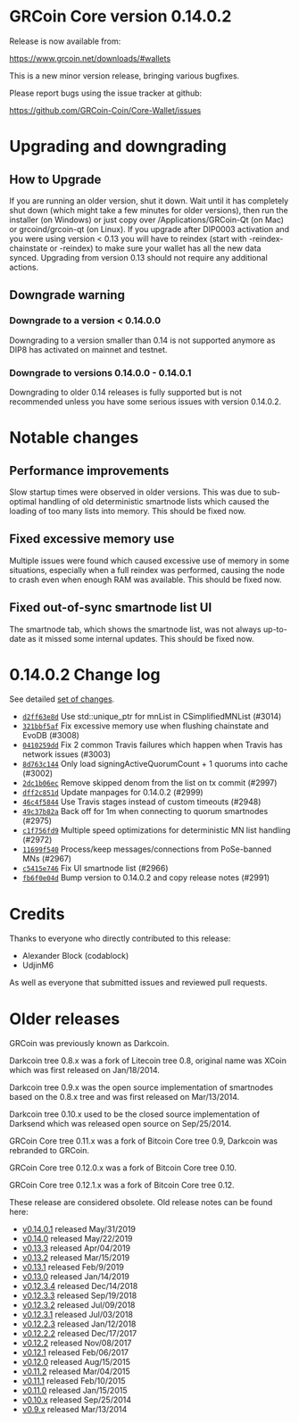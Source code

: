 # GRCoin Core version 0.14.0.2

Release is now available from:

<https://www.grcoin.net/downloads/#wallets>

This is a new minor version release, bringing various bugfixes.

Please report bugs using the issue tracker at github:

<https://github.com/GRCoin-Coin/Core-Wallet/issues>

# Upgrading and downgrading

## How to Upgrade

If you are running an older version, shut it down. Wait until it has completely
shut down (which might take a few minutes for older versions), then run the
installer (on Windows) or just copy over /Applications/GRCoin-Qt (on Mac) or
grcoind/grcoin-qt (on Linux). If you upgrade after DIP0003 activation and you were
using version < 0.13 you will have to reindex (start with -reindex-chainstate
or -reindex) to make sure your wallet has all the new data synced. Upgrading from
version 0.13 should not require any additional actions.

## Downgrade warning

### Downgrade to a version < 0.14.0.0

Downgrading to a version smaller than 0.14 is not supported anymore as DIP8 has
activated on mainnet and testnet.

### Downgrade to versions 0.14.0.0 - 0.14.0.1

Downgrading to older 0.14 releases is fully supported but is not
recommended unless you have some serious issues with version 0.14.0.2.

# Notable changes

## Performance improvements

Slow startup times were observed in older versions. This was due to sub-optimal handling of old
deterministic smartnode lists which caused the loading of too many lists into memory. This should be
fixed now.

## Fixed excessive memory use

Multiple issues were found which caused excessive use of memory in some situations, especially when
a full reindex was performed, causing the node to crash even when enough RAM was available. This should
be fixed now.

## Fixed out-of-sync smartnode list UI

The smartnode tab, which shows the smartnode list, was not always up-to-date as it missed some internal
updates. This should be fixed now.

# 0.14.0.2 Change log

See detailed [set of changes](https://github.com/GRCoin-Coin/Core-Wallet/compare/v0.14.0.1...grcoin:v0.14.0.2).

-   [`d2ff63e8d`](https://github.com/GRCoin-Coin/Core-Wallet/commit/d2ff63e8d) Use std::unique_ptr for mnList in CSimplifiedMNList (#3014)
-   [`321bbf5af`](https://github.com/GRCoin-Coin/Core-Wallet/commit/321bbf5af) Fix excessive memory use when flushing chainstate and EvoDB (#3008)
-   [`0410259dd`](https://github.com/GRCoin-Coin/Core-Wallet/commit/0410259dd) Fix 2 common Travis failures which happen when Travis has network issues (#3003)
-   [`8d763c144`](https://github.com/GRCoin-Coin/Core-Wallet/commit/8d763c144) Only load signingActiveQuorumCount + 1 quorums into cache (#3002)
-   [`2dc1b06ec`](https://github.com/GRCoin-Coin/Core-Wallet/commit/2dc1b06ec) Remove skipped denom from the list on tx commit (#2997)
-   [`dff2c851d`](https://github.com/GRCoin-Coin/Core-Wallet/commit/dff2c851d) Update manpages for 0.14.0.2 (#2999)
-   [`46c4f5844`](https://github.com/GRCoin-Coin/Core-Wallet/commit/46c4f5844) Use Travis stages instead of custom timeouts (#2948)
-   [`49c37b82a`](https://github.com/GRCoin-Coin/Core-Wallet/commit/49c37b82a) Back off for 1m when connecting to quorum smartnodes (#2975)
-   [`c1f756fd9`](https://github.com/GRCoin-Coin/Core-Wallet/commit/c1f756fd9) Multiple speed optimizations for deterministic MN list handling (#2972)
-   [`11699f540`](https://github.com/GRCoin-Coin/Core-Wallet/commit/11699f540) Process/keep messages/connections from PoSe-banned MNs (#2967)
-   [`c5415e746`](https://github.com/GRCoin-Coin/Core-Wallet/commit/c5415e746) Fix UI smartnode list (#2966)
-   [`fb6f0e04d`](https://github.com/GRCoin-Coin/Core-Wallet/commit/fb6f0e04d) Bump version to 0.14.0.2 and copy release notes (#2991)

# Credits

Thanks to everyone who directly contributed to this release:

-   Alexander Block (codablock)
-   UdjinM6

As well as everyone that submitted issues and reviewed pull requests.

# Older releases

GRCoin was previously known as Darkcoin.

Darkcoin tree 0.8.x was a fork of Litecoin tree 0.8, original name was XCoin
which was first released on Jan/18/2014.

Darkcoin tree 0.9.x was the open source implementation of smartnodes based on
the 0.8.x tree and was first released on Mar/13/2014.

Darkcoin tree 0.10.x used to be the closed source implementation of Darksend
which was released open source on Sep/25/2014.

GRCoin Core tree 0.11.x was a fork of Bitcoin Core tree 0.9,
Darkcoin was rebranded to GRCoin.

GRCoin Core tree 0.12.0.x was a fork of Bitcoin Core tree 0.10.

GRCoin Core tree 0.12.1.x was a fork of Bitcoin Core tree 0.12.

These release are considered obsolete. Old release notes can be found here:

-   [v0.14.0.1](https://github.com/GRCoin-Coin/Core-Wallet/blob/master/doc/release-notes/grcoin/release-notes-0.14.0.1.md) released May/31/2019
-   [v0.14.0](https://github.com/GRCoin-Coin/Core-Wallet/blob/master/doc/release-notes/grcoin/release-notes-0.14.0.md) released May/22/2019
-   [v0.13.3](https://github.com/GRCoin-Coin/Core-Wallet/blob/master/doc/release-notes/grcoin/release-notes-0.13.3.md) released Apr/04/2019
-   [v0.13.2](https://github.com/GRCoin-Coin/Core-Wallet/blob/master/doc/release-notes/grcoin/release-notes-0.13.2.md) released Mar/15/2019
-   [v0.13.1](https://github.com/GRCoin-Coin/Core-Wallet/blob/master/doc/release-notes/grcoin/release-notes-0.13.1.md) released Feb/9/2019
-   [v0.13.0](https://github.com/GRCoin-Coin/Core-Wallet/blob/master/doc/release-notes/grcoin/release-notes-0.13.0.md) released Jan/14/2019
-   [v0.12.3.4](https://github.com/GRCoin-Coin/Core-Wallet/blob/master/doc/release-notes/grcoin/release-notes-0.12.3.4.md) released Dec/14/2018
-   [v0.12.3.3](https://github.com/GRCoin-Coin/Core-Wallet/blob/master/doc/release-notes/grcoin/release-notes-0.12.3.3.md) released Sep/19/2018
-   [v0.12.3.2](https://github.com/GRCoin-Coin/Core-Wallet/blob/master/doc/release-notes/grcoin/release-notes-0.12.3.2.md) released Jul/09/2018
-   [v0.12.3.1](https://github.com/GRCoin-Coin/Core-Wallet/blob/master/doc/release-notes/grcoin/release-notes-0.12.3.1.md) released Jul/03/2018
-   [v0.12.2.3](https://github.com/GRCoin-Coin/Core-Wallet/blob/master/doc/release-notes/grcoin/release-notes-0.12.2.3.md) released Jan/12/2018
-   [v0.12.2.2](https://github.com/GRCoin-Coin/Core-Wallet/blob/master/doc/release-notes/grcoin/release-notes-0.12.2.2.md) released Dec/17/2017
-   [v0.12.2](https://github.com/GRCoin-Coin/Core-Wallet/blob/master/doc/release-notes/grcoin/release-notes-0.12.2.md) released Nov/08/2017
-   [v0.12.1](https://github.com/GRCoin-Coin/Core-Wallet/blob/master/doc/release-notes/grcoin/release-notes-0.12.1.md) released Feb/06/2017
-   [v0.12.0](https://github.com/GRCoin-Coin/Core-Wallet/blob/master/doc/release-notes/grcoin/release-notes-0.12.0.md) released Aug/15/2015
-   [v0.11.2](https://github.com/GRCoin-Coin/Core-Wallet/blob/master/doc/release-notes/grcoin/release-notes-0.11.2.md) released Mar/04/2015
-   [v0.11.1](https://github.com/GRCoin-Coin/Core-Wallet/blob/master/doc/release-notes/grcoin/release-notes-0.11.1.md) released Feb/10/2015
-   [v0.11.0](https://github.com/GRCoin-Coin/Core-Wallet/blob/master/doc/release-notes/grcoin/release-notes-0.11.0.md) released Jan/15/2015
-   [v0.10.x](https://github.com/GRCoin-Coin/Core-Wallet/blob/master/doc/release-notes/grcoin/release-notes-0.10.0.md) released Sep/25/2014
-   [v0.9.x](https://github.com/GRCoin-Coin/Core-Wallet/blob/master/doc/release-notes/grcoin/release-notes-0.9.0.md) released Mar/13/2014


